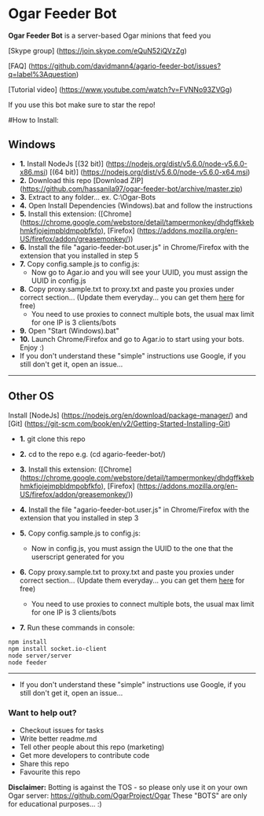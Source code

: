 
Ogar Feeder Bot
======
**Ogar Feeder Bot** is a server-based Ogar minions that feed you

[Skype group] (https://join.skype.com/eQuN52iQVzZg)

[FAQ] (https://github.com/davidmann4/agario-feeder-bot/issues?q=label%3Aquestion)

[Tutorial video] (https://www.youtube.com/watch?v=FVNNo93ZVGg)

If you use this bot make sure to star the repo!


#How to Install:

**Windows**
----------------------

* **1.** Install NodeJs [(32 bit)] (https://nodejs.org/dist/v5.6.0/node-v5.6.0-x86.msi)  [(64 bit)] (https://nodejs.org/dist/v5.6.0/node-v5.6.0-x64.msi)
* **2.** Download this repo [Download ZIP] (https://github.com/hassanila97/ogar-feeder-bot/archive/master.zip)
* **3.** Extract to any folder... ex. C:\Ogar-Bots
* **4.** Open Install Dependencies (Windows).bat and follow the instructions
* **5.** Install this extension: ([Chrome] (https://chrome.google.com/webstore/detail/tampermonkey/dhdgffkkebhmkfjojejmpbldmpobfkfo), [Firefox] (https://addons.mozilla.org/en-US/firefox/addon/greasemonkey/))
* **6.** Install the file "agario-feeder-bot.user.js" in Chrome/Firefox with the extension that you installed in step 5
* **7.** Copy config.sample.js to config.js:
  * Now go to Agar.io and you will see your UUID, you must assign the UUID in config.js
* **8.** Copy proxy.sample.txt to proxy.txt and paste you proxies under correct section... (Update them everyday... you can get them [here](http://vip-socks24.blogspot.com/?m=1) for free)
  * You need to use proxies to connect multiple bots, the usual max limit for one IP is 3 clients/bots
* **9.** Open "Start (Windows).bat"
* **10.** Launch Chrome/Firefox and go to Agar.io to start using your bots. Enjoy :)
* If you don't understand these "simple" instructions use Google, if you still don't get it, open an issue...

----------------------


**Other OS**
----------------------

Install [NodeJs] (https://nodejs.org/en/download/package-manager/) and [Git] (https://git-scm.com/book/en/v2/Getting-Started-Installing-Git)

* **1.** git clone this repo
* **2.** cd to the repo e.g. (cd agario-feeder-bot/)
* **3.** Install this extension: ([Chrome] (https://chrome.google.com/webstore/detail/tampermonkey/dhdgffkkebhmkfjojejmpbldmpobfkfo), [Firefox] (https://addons.mozilla.org/en-US/firefox/addon/greasemonkey/))
* **4.** Install the file "agario-feeder-bot.user.js" in Chrome/Firefox with the extension that you installed in step 3
* **5.** Copy config.sample.js to config.js:
  * Now in config.js, you must assign the UUID to the one that the userscript generated for you
* **6.** Copy proxy.sample.txt to proxy.txt and paste you proxies under correct section... (Update them everyday... you can get them [here](http://vip-socks24.blogspot.com/?m=1) for free)
  * You need to use proxies to connect multiple bots, the usual max limit for one IP is 3 clients/bots

* **7.** Run these commands in console:

```
npm install
npm install socket.io-client
node server/server
node feeder
```
----------------------
* If you don't understand these "simple" instructions use Google, if you still don't get it, open an issue...




### Want to help out?

* Checkout issues for tasks
* Write better readme.md
* Tell other people about this repo (marketing)
* Get more developers to contribute code
* Share this repo
* Favourite this repo


**Disclaimer:**
Botting is against the TOS - so please only use it on your own Ogar server: https://github.com/OgarProject/Ogar
These "BOTS" are only for educational purposes... :)
